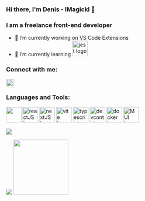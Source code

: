 <link rel="stylesheet" href="https://cdn.jsdelivr.net/gh/devicons/devicon@v2.15.1/devicon.min.css">

### Hi there, I'm Denis - lMagickl 👋

### I am a freelance front-end developer
- 🔭 I’m currently working on VS Code Extensions
- 🌱 I’m currently learning <a href="https://www.figma.com/fr/" title="Figma"><img alt="jest logo" src="https://static.figma.com/app/icon/1/favicon.ico" width="42"></a>

### Connect with me:
<a href="https://www.linkedin.com/in/denis-karupovic-88aa00171" title="LinkedIn"><img align="left" width="22px" src="https://cdn.jsdelivr.net/npm/simple-icons@3.13.0/icons/linkedin.svg" /></a>
<br>

### Languages and Tools:
<p>
<a href="https://reactjs.org/" title="ReactJS"><img alt="reactJS logo" src="https://reactjs.org/favicon.ico" width="42"></a>
<a href="https://nextjs.org/" title="NextJS"><img alt="nextJS logo" src="https://nextjs.org/favicon.ico" width="42"></a>
<a href="https://vitejs.dev/" title="Vite"><img alt="vite logo" src="https://vitejs.dev/logo.svg" width="42"></a>
<a href="https://www.typescriptlang.org/" title="Typescript"><img alt="typescript logo" src="https://www.typescriptlang.org/favicon.ico" width="42"></a>
<a href="https://containers.dev/" title="DevContainers"><img alt="devcontainer logo" src="https://containers.dev/img/favicon.ico" width="42"></a>
<a href="https://www.docker.com/" title="Docker"><img alt="docker logo" src="https://www.docker.com/wp-content/uploads/2023/04/cropped-Docker-favicon-32x32.png" width="42"></a>
<a href="https://mui.com/" title="MUI"><img alt="MUI logo" src="https://mui.com/static/favicon.ico" width="42"></a>
<a href="https://www.java.com/fr/" title="Java"><img align="left" width="42px" src="https://cdn.jsdelivr.net/gh/devicons/devicon/icons/java/java-original-wordmark.svg" /></a>
</p>

<img src="https://komarev.com/ghpvc/?username=lmagickl"/>

<a href="https://www.buymeacoffee.com/lMagickl"><img src="https://img.buymeacoffee.com/button-api/?text=Buy me a coffee&emoji=&slug=lMagickl&button_colour=FFDD00&font_colour=000000&font_family=Cookie&outline_colour=000000&coffee_colour=ffffff" /></a>
<a href="https://www.paypal.com/donate/?hosted_button_id=NZ84D4E3EWXMJ"><img width="150" src="https://pics.paypal.com/00/s/Njk1NjVjN2QtYjljMi00OTUzLTlmMDgtZDRkOWVkOTUxZDE3/file.PNG" /></a>
